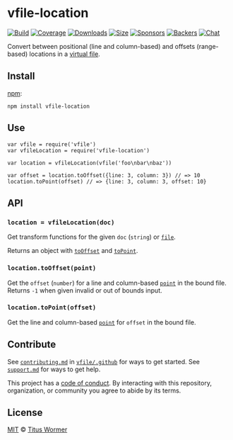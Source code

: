 vfile-location
==============

[![Build](https://img.shields.io/travis/vfile/vfile-location.svg)](https://travis-ci.org/vfile/vfile-location) [![Coverage](https://img.shields.io/codecov/c/github/vfile/vfile-location.svg)](https://codecov.io/github/vfile/vfile-location) [![Downloads](https://img.shields.io/npm/dm/vfile-location.svg)](https://www.npmjs.com/package/vfile-location) [![Size](https://img.shields.io/bundlephobia/minzip/vfile-location.svg)](https://bundlephobia.com/result?p=vfile-location) [![Sponsors](https://opencollective.com/unified/sponsors/badge.svg)](https://opencollective.com/unified) [![Backers](https://opencollective.com/unified/backers/badge.svg)](https://opencollective.com/unified) [![Chat](https://img.shields.io/badge/chat-discussions-success.svg)](https://github.com/vfile/vfile/discussions)

Convert between positional (line and column-based) and offsets (range-based) locations in a [virtual file](https://github.com/vfile/vfile).

Install
-------

[npm](https://docs.npmjs.com/cli/install):

    npm install vfile-location

Use
---

    var vfile = require('vfile')
    var vfileLocation = require('vfile-location')

    var location = vfileLocation(vfile('foo\nbar\nbaz'))

    var offset = location.toOffset({line: 3, column: 3}) // => 10
    location.toPoint(offset) // => {line: 3, column: 3, offset: 10}

API
---

### `location = vfileLocation(doc)`

Get transform functions for the given `doc` (`string`) or [`file`](https://github.com/vfile/vfile).

Returns an object with [`toOffset`](#locationtooffsetpoint) and [`toPoint`](#locationtopointoffset).

### `location.toOffset(point)`

Get the `offset` (`number`) for a line and column-based [`point`](https://github.com/syntax-tree/unist#point) in the bound file. Returns `-1` when given invalid or out of bounds input.

### `location.toPoint(offset)`

Get the line and column-based [`point`](https://github.com/syntax-tree/unist#point) for `offset` in the bound file.

Contribute
----------

See [`contributing.md`](https://github.com/vfile/.github/blob/HEAD/contributing.md) in [`vfile/.github`](https://github.com/vfile/.github) for ways to get started. See [`support.md`](https://github.com/vfile/.github/blob/HEAD/support.md) for ways to get help.

This project has a [code of conduct](https://github.com/vfile/.github/blob/HEAD/code-of-conduct.md). By interacting with this repository, organization, or community you agree to abide by its terms.

License
-------

[MIT](license) © [Titus Wormer](https://wooorm.com)
